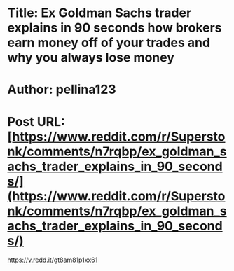 # Title: Ex Goldman Sachs trader explains in 90 seconds how brokers earn money off of your trades and why you always lose money
# Author: pellina123
# Post URL: [https://www.reddit.com/r/Superstonk/comments/n7rqbp/ex_goldman_sachs_trader_explains_in_90_seconds/](https://www.reddit.com/r/Superstonk/comments/n7rqbp/ex_goldman_sachs_trader_explains_in_90_seconds/)


https://v.redd.it/gt8am81p1xx61